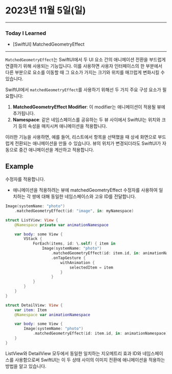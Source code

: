 # 2023년 11월 5일(일)

---

### Today I Learned 

- [SwiftUI] MatchedGeometryEffect

---

`MatchedGeometryEffect`는 SwiftUI에서 두 UI 요소 간의 애니메이션 전환을 부드럽게 연결하기 위해 사용되는 기능입니다. 이를 사용하면 사용자 인터페이스의 한 부분에서 다른 부분으로 요소를 이동할 때 그 요소가 가지는 크기와 위치를 매끄럽게 변화시킬 수 있습니다.

SwiftUI에서 `matchedGeometryEffect`를 사용하기 위해선 두 가지 주요 구성 요소가 필요합니다:

1. **MatchedGeometryEffect Modifier**: 이 modifier는 애니메이션이 적용될 뷰에 추가됩니다.
2. **Namespace**: 같은 네임스페이스를 공유하는 두 뷰 사이에서 SwiftUI는 위치와 크기 등의 속성을 매치시켜 애니메이션을 적용합니다.

이러한 기능을 사용하면, 예를 들어, 리스트에서 항목을 선택했을 때 상세 화면으로 부드럽게 전환되는 애니메이션을 만들 수 있습니다. 뷰의 위치가 변경되더라도 SwiftUI가 자동으로 중간 애니메이션을 계산하고 적용합니다.



## Example 

수정자를 적용합니다.

- 애니메이션을 적용하려는 뷰에 matchedGeometryEffect 수정자를 사용하여 일치하는 각 쌍에 대해 동일한 네임스페이스와 고유 ID를 전달합니다.

```swift
Image(systemName: "photo")
    .matchedGeometryEffect(id: "image", in: myNamespace)
```

```swift
struct ListView: View {
    @Namespace private var animationNamespace

    var body: some View {
        VStack {
            ForEach(items, id: \.self) { item in
                Image(systemName: "photo")
                    .matchedGeometryEffect(id: item.id, in: animationNamespace)
                    .onTapGesture {
                        withAnimation {
                            selectedItem = item
                        }
                    }
            }
        }
    }
}

struct DetailView: View {
    var item: Item
    @Namespace var animationNamespace

    var body: some View {
        Image(systemName: "photo")
            .matchedGeometryEffect(id: item.id, in: animationNamespace)
    }
}
```

ListView와 DetailView 모두에서 동일한 일치하는 지오메트리 효과 ID와 네임스페이스를 사용함으로써 SwiftUI는 이 두 상태 사이의 이미지 전환에 애니메이션을 적용하는 방법을 알고 있습니다.